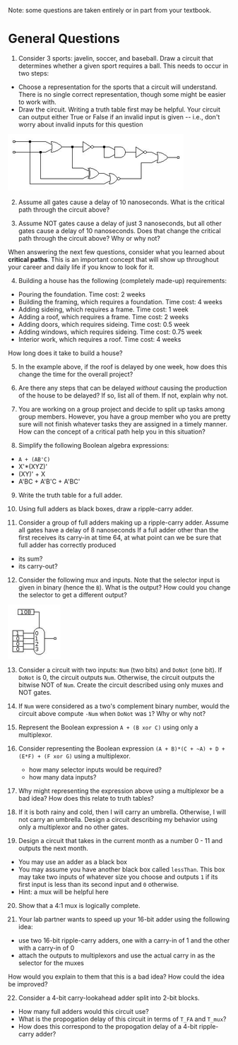 Note: some questions are taken entirely or in part from your textbook.

# General Questions

1. Consider 3 sports: javelin, soccer, and baseball.
Draw a circuit that determines whether a given sport requires a ball.
This needs to occur in two steps:
* Choose a representation for the sports that a circuit will understand.
There is no single correct representation,
though some might be easier to work with.
* Draw the circuit. Writing a truth table first may be helpful.
Your circuit can output either True or False if an invalid input is given --
i.e., don't worry about invalid inputs for this question

![example circuit](images/critical_path_1.jpg)

2. Assume all gates cause a delay of 10 nanoseconds.
What is the critical path through the circuit above?

3. Assume NOT gates cause a delay of just 3 nanoseconds,
but all other gates cause a delay of 10 nanoseconds.
Does that change the critical path through the circuit above?
Why or why not?

When answering the next few questions,
consider what you learned about **critical paths**.
This is an important concept that will show up throughout your career and daily
life if you know to look for it.

4. Building a house has the following (completely made-up) requirements:
* Pouring the foundation. Time cost: 2 weeks
* Building the framing, which requires a foundation. Time cost: 4 weeks
* Adding sideing, which requires a frame. Time cost: 1 week
* Adding a roof, which requires a frame. Time cost: 2 weeks
* Adding doors, which requires sideing. Time cost: 0.5 week
* Adding windows, which requires sideing. Time cost: 0.75 week
* Interior work, which requires a roof. Time cost: 4 weeks

How long does it take to build a house?

5. In the example above,
if the roof is delayed by one week,
how does this change the time for the overall project?

6. Are there any steps that can be delayed *without* causing the production of
the house to be delayed?
If so, list all of them.
If not, explain why not.

7. You are working on a group project and decide to split up tasks among
group members.
However, you have a group member who you are pretty sure will not finish
whatever tasks they are assigned in a timely manner.
How can the concept of a critical path help you in this situation?

8. Simplify the following Boolean algebra expressions:
* `A + (AB'C)`
* X'*(XYZ)'
* (XY)' + X
* A'BC + A'B'C + A'BC'

9. Write the truth table for a full adder.

10. Using full adders as black boxes,
draw a ripple-carry adder.

11. Consider a group of full adders making up a ripple-carry adder.
Assume all gates have a delay of 8 nanoseconds
If a full adder other than the first receives its carry-in at time 64,
at what point can we be sure that full adder has correctly produced
* its sum?
* its carry-out?

<!-- can't do anything below here today -->

12. Consider the following mux and inputs.
Note that the selector input is given in binary (hence the `B`).
What is the output?
How could you change the selector to get a different output?

![simple mux](images/simple_mux_1.jpg)

<!-- ascii mux
```
    01
    |
   |-
 1-| \
 0-| |
 0-| |---
 0-| /
   |-

```
-->

13. Consider a circuit with two inputs: `Num` (two bits) and `DoNot` (one bit).
If `DoNot` is 0, the circuit outputs `Num`.
Otherwise, the circuit outputs the bitwise NOT of `Num`.
Create the circuit described using only muxes and NOT gates.

14. If `Num` were considered as a two's complement binary number,
would the circuit above compute `-Num` when `DoNot` was `1`?
Why or why not?

15. Represent the Boolean expression
`A + (B xor C)`
using only a multiplexor.

16. Consider representing the Boolean expression
`(A + B)*(C + ~A) + D + (E*F) + (F xor G)`
using a multiplexor.
    * how many selector inputs would be required?
    * how many data inputs?

17. Why might representing the expression above using a multiplexor be a bad
idea?
How does this relate to truth tables?

18. If it is both rainy and cold,
then I will carry an umbrella.
Otherwise, I will not carry an umbrella.
Design a circuit describing my behavior using only a multiplexor and no other
gates.

19. Design a circuit that takes in the current month as a number 0 - 11 and
outputs the next month.
* You may use an adder as a black box
* You may assume you have another black box called `lessThan`.
  This box may take two inputs of whatever size you choose and outputs `1` if
  its first input is less than its second input and `0` otherwise.
* Hint: a mux will be helpful here

20. Show that a 4:1 mux is logically complete.

21. Your lab partner wants to speed up your 16-bit adder using the following
idea:
   * use two 16-bit ripple-carry adders,
   one with a carry-in of 1 and the other with a carry-in of 0
   * attach the outputs to multiplexors and use the actual carry in as the
   selector for the muxes

How would you explain to them that this is a bad idea?
How could the idea be improved?

22. Consider a 4-bit carry-lookahead adder split into 2-bit blocks.
* How many full adders would this circuit use?
* What is the propogation delay of this circuit in terms of `T_FA` and `T_mux`?
* How does this correspond to the propogation delay of a 4-bit ripple-carry
  adder?
